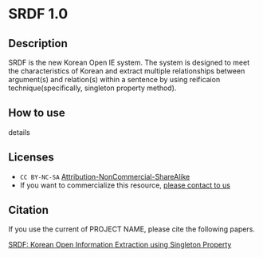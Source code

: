 # SRDF 1.0

## Description

SRDF is the new Korean Open IE system. The system is designed to meet the characteristics of Korean and extract multiple relationships between argument(s) and relation(s) within a sentence by using reificaion technique(specifically, singleton property method).

## How to use

details

## Licenses

* `CC BY-NC-SA` [Attribution-NonCommercial-ShareAlike](https://creativecommons.org/licenses/by-nc-sa/2.0/)
* If you want to commercialize this resource, [please contact to us](http://mrlab.kaist.ac.kr/contact)

## Citation

If you use the current of PROJECT NAME, please cite the following papers.

[SRDF: Korean Open Information Extraction using Singleton Property ](http://semanticweb.kaist.ac.kr/home/images/f/f5/SRDF_Korean_Open_Information_Extraction_using_Singleton_Property.pdf)
